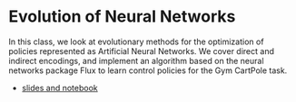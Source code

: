 # Evolution of Neural Networks


In this class, we look at evolutionary methods for the optimization of policies represented as Artificial Neural Networks. We cover direct and indirect encodings, and implement an algorithm based on the neural networks package Flux to learn control policies for the Gym CartPole task.  

* [slides and notebook](https://d9w.github.io/evolution/neuroevolution/neuroevolution.ipynb)

